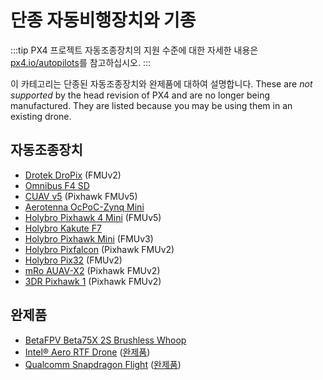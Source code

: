 # 단종 자동비행장치와 기종

:::tip PX4 프로젝트 자동조종장치의 지원 수준에 대한 자세한 내용은 [px4.io/autopilots](https://px4.io/autopilots/)를 참고하십시오.
:::

이 카테고리는 단종된 자동조종장치와 완제품에 대하여 설명합니다. These are _not supported_ by the head revision of PX4 and are no longer being manufactured. They are listed because you may be using them in an existing drone.

## 자동조종장치

- [Drotek DroPix](../flight_controller/dropix.md) (FMUv2)
- [Omnibus F4 SD](../flight_controller/omnibus_f4_sd.md)
- [CUAV v5](../flight_controller/cuav_v5.md) (Pixhawk FMUv5)
- [Aerotenna OcPoC-Zynq Mini](../flight_controller/ocpoc_zynq.md)
- [Holybro Pixhawk 4 Mini](../flight_controller/pixhawk4_mini.md) (FMUv5)
- [Holybro Kakute F7](../flight_controller/kakutef7.md)
- [Holybro Pixhawk Mini](../flight_controller/pixhawk_mini.md) (FMUv3)
- [Holybro Pixfalcon](../flight_controller/pixfalcon.md) (Pixhawk FMUv2)
- [Holybro Pix32](../flight_controller/holybro_pix32.md) (FMUv2)
- [mRo AUAV-X2](../flight_controller/auav_x2.md) (Pixhawk FMUv2)
- [3DR Pixhawk 1](../flight_controller/pixhawk.md) (Pixhawk FMUv2)

## 완제품

- [BetaFPV Beta75X 2S Brushless Whoop](../complete_vehicles_mc/betafpv_beta75x.md)
- [Intel® Aero RTF Drone](../complete_vehicles/intel_aero.md) ([완제품](../complete_vehicles/README.md))
- [Qualcomm Snapdragon Flight](../flight_controller/snapdragon_flight.md) ([완제품](../complete_vehicles/README.md))
